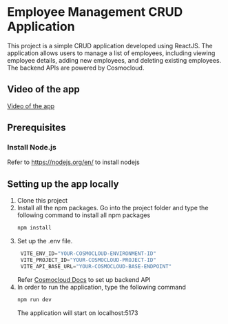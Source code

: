 # Employee Management CRUD Application
This project is a simple CRUD application developed using ReactJS. The application allows users to manage a list of employees, including viewing employee details, adding new employees, and deleting existing employees. The backend APIs are powered by Cosmocloud.

## Video of the app
[Video of the app](https://www.google.com)

## Prerequisites
### Install Node.js
Refer to https://nodejs.org/en/ to install nodejs

## Setting up the app locally
1. Clone this project
2. Install all the npm packages. Go into the project folder and type the following command to install all npm packages
    ```javascript
    npm install
    ```
3. Set up the .env file. 
   ```javascript
    VITE_ENV_ID="YOUR-COSMOCLOUD-ENVIRONMENT-ID"
    VITE_PROJECT_ID="YOUR-COSMOCLOUD-PROJECT-ID"
    VITE_API_BASE_URL="YOUR-COSMOCLOUD-BASE-ENDPOINT"
    ```
    Refer [Cosmocloud Docs](https://docs.cosmocloud.io/getting-started) to set up backend API
4. In order to run the application, type the following command
   ```javascript
   npm run dev
   ```
   The application will start on localhost:5173